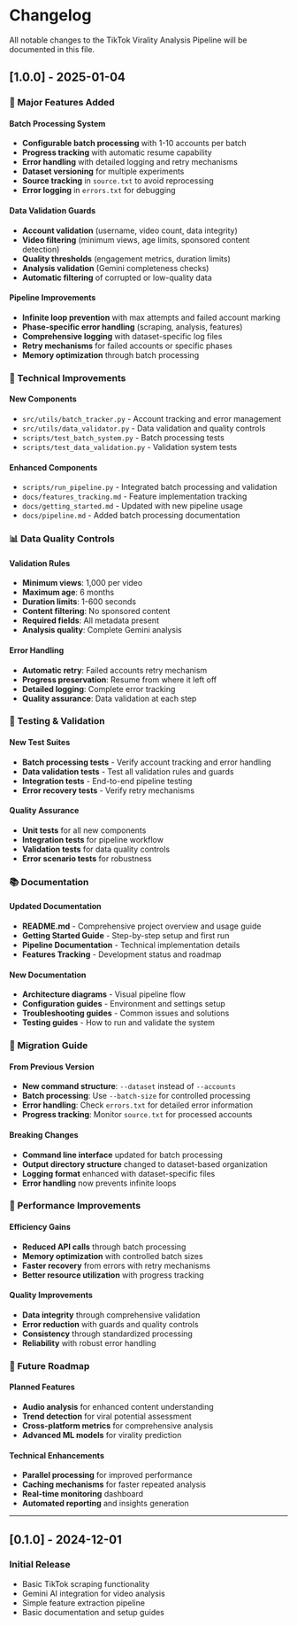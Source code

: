 # Changelog

All notable changes to the TikTok Virality Analysis Pipeline will be documented in this file.

## [1.0.0] - 2025-01-04

### 🚀 Major Features Added

#### Batch Processing System

- **Configurable batch processing** with 1-10 accounts per batch
- **Progress tracking** with automatic resume capability
- **Error handling** with detailed logging and retry mechanisms
- **Dataset versioning** for multiple experiments
- **Source tracking** in `source.txt` to avoid reprocessing
- **Error logging** in `errors.txt` for debugging

#### Data Validation Guards

- **Account validation** (username, video count, data integrity)
- **Video filtering** (minimum views, age limits, sponsored content detection)
- **Quality thresholds** (engagement metrics, duration limits)
- **Analysis validation** (Gemini completeness checks)
- **Automatic filtering** of corrupted or low-quality data

#### Pipeline Improvements

- **Infinite loop prevention** with max attempts and failed account marking
- **Phase-specific error handling** (scraping, analysis, features)
- **Comprehensive logging** with dataset-specific log files
- **Retry mechanisms** for failed accounts or specific phases
- **Memory optimization** through batch processing

### 🔧 Technical Improvements

#### New Components

- `src/utils/batch_tracker.py` - Account tracking and error management
- `src/utils/data_validator.py` - Data validation and quality controls
- `scripts/test_batch_system.py` - Batch processing tests
- `scripts/test_data_validation.py` - Validation system tests

#### Enhanced Components

- `scripts/run_pipeline.py` - Integrated batch processing and validation
- `docs/features_tracking.md` - Feature implementation tracking
- `docs/getting_started.md` - Updated with new pipeline usage
- `docs/pipeline.md` - Added batch processing documentation

### 📊 Data Quality Controls

#### Validation Rules

- **Minimum views**: 1,000 per video
- **Maximum age**: 6 months
- **Duration limits**: 1-600 seconds
- **Content filtering**: No sponsored content
- **Required fields**: All metadata present
- **Analysis quality**: Complete Gemini analysis

#### Error Handling

- **Automatic retry**: Failed accounts retry mechanism
- **Progress preservation**: Resume from where it left off
- **Detailed logging**: Complete error tracking
- **Quality assurance**: Data validation at each step

### 🧪 Testing & Validation

#### New Test Suites

- **Batch processing tests** - Verify account tracking and error handling
- **Data validation tests** - Test all validation rules and guards
- **Integration tests** - End-to-end pipeline testing
- **Error recovery tests** - Verify retry mechanisms

#### Quality Assurance

- **Unit tests** for all new components
- **Integration tests** for pipeline workflow
- **Validation tests** for data quality controls
- **Error scenario tests** for robustness

### 📚 Documentation

#### Updated Documentation

- **README.md** - Comprehensive project overview and usage guide
- **Getting Started Guide** - Step-by-step setup and first run
- **Pipeline Documentation** - Technical implementation details
- **Features Tracking** - Development status and roadmap

#### New Documentation

- **Architecture diagrams** - Visual pipeline flow
- **Configuration guides** - Environment and settings setup
- **Troubleshooting guides** - Common issues and solutions
- **Testing guides** - How to run and validate the system

### 🔄 Migration Guide

#### From Previous Version

- **New command structure**: `--dataset` instead of `--accounts`
- **Batch processing**: Use `--batch-size` for controlled processing
- **Error handling**: Check `errors.txt` for detailed error information
- **Progress tracking**: Monitor `source.txt` for processed accounts

#### Breaking Changes

- **Command line interface** updated for batch processing
- **Output directory structure** changed to dataset-based organization
- **Logging format** enhanced with dataset-specific files
- **Error handling** now prevents infinite loops

### 🎯 Performance Improvements

#### Efficiency Gains

- **Reduced API calls** through batch processing
- **Memory optimization** with controlled batch sizes
- **Faster recovery** from errors with retry mechanisms
- **Better resource utilization** with progress tracking

#### Quality Improvements

- **Data integrity** through comprehensive validation
- **Error reduction** with guards and quality controls
- **Consistency** through standardized processing
- **Reliability** with robust error handling

### 🔮 Future Roadmap

#### Planned Features

- **Audio analysis** for enhanced content understanding
- **Trend detection** for viral potential assessment
- **Cross-platform metrics** for comprehensive analysis
- **Advanced ML models** for virality prediction

#### Technical Enhancements

- **Parallel processing** for improved performance
- **Caching mechanisms** for faster repeated analysis
- **Real-time monitoring** dashboard
- **Automated reporting** and insights generation

---

## [0.1.0] - 2024-12-01

### Initial Release

- Basic TikTok scraping functionality
- Gemini AI integration for video analysis
- Simple feature extraction pipeline
- Basic documentation and setup guides
